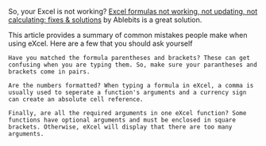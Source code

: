 So, your Excel is not working? [Excel formulas not working, not updating, not calculating: fixes & solutions](https://www.ablebits.com/office-addins-blog/excel-formulas-not-working/) by Ablebits is a great solution.

This article provides a summary of common mistakes people make when using eXcel. Here are a few that you should ask yourself

```
Have you matched the formula parentheses and brackets? These can get confusing when you are typing them. So, make sure your parantheses and brackets come in pairs.

Are the numbers formatted? When typing a formula in eXcel, a comma is usually used to seperate a function's arguments and a currency sign can create an absolute cell reference.

Finally, are all the required arguments in one eXcel function? Some functions have optional arguments and must be enclosed in square brackets. Otherwise, eXcel will display that there are too many arguments.

``` 
